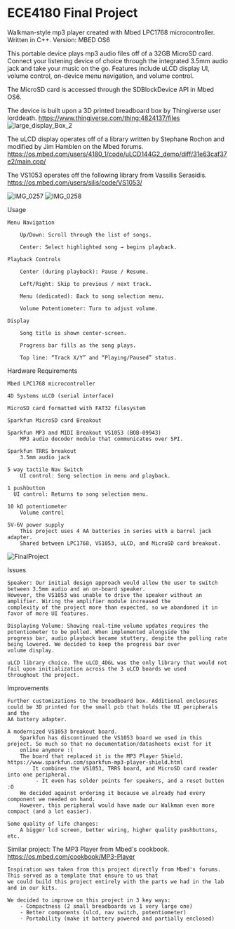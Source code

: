 # ECE4180 Final Project
Walkman-style mp3 player created with Mbed LPC1768 microcontroller. Written in C++.
Version: MBED OS6

This portable device plays mp3 audio files off of a 32GB MicroSD card. Connect your listening device of choice through the integrated 3.5mm audio jack
and take your music on the go. Features include uLCD display UI, volume control, on-device menu navigation, and volume control. 

The MicroSD card is accessed through the SDBlockDevice API in Mbed OS6.

The device is built upon a 3D printed breadboard box by Thingiverse user lorddeath.
https://www.thingiverse.com/thing:4824137/files
![large_display_Box_2](https://github.com/user-attachments/assets/d55376af-1e8e-428b-b894-258cfe231380)

The uLCD display operates off of a library written by Stephane Rochon and modified by Jim Hamblen on the Mbed forums. https://os.mbed.com/users/4180_1/code/uLCD144G2_demo/diff/31e63caf37e2/main.cpp/

The VS1053 operates off the following library from Vassilis Serasidis. https://os.mbed.com/users/silis/code/VS1053/

![IMG_0257](https://github.com/user-attachments/assets/d50fe24e-eb86-4c68-906d-330137ddd846)
![IMG_0258](https://github.com/user-attachments/assets/28f80b61-4a9d-45fb-ad6e-b66a6a9f1e81)

Usage

    Menu Navigation

        Up/Down: Scroll through the list of songs.

        Center: Select highlighted song → begins playback.

    Playback Controls

        Center (during playback): Pause / Resume.

        Left/Right: Skip to previous / next track.

        Menu (dedicated): Back to song selection menu.

        Volume Potentiometer: Turn to adjust volume.

    Display

        Song title is shown center‐screen.

        Progress bar fills as the song plays.

        Top line: “Track X/Y” and “Playing/Paused” status.


Hardware Requirements

    Mbed LPC1768 microcontroller

    4D Systems uLCD (serial interface)

    MicroSD card formatted with FAT32 filesystem

    Sparkfun MicroSD card Breakout

    Sparkfun MP3 and MIDI Breakout VS1053 (BOB-09943)
        MP3 audio decoder module that communicates over SPI.

    Sparkfun TRRS breakout
        3.5mm audio jack

    5 way tactile Nav Switch
        UI control: Song selection in menu and playback.

    1 pushbutton
      UI control: Returns to song selection menu.

    10 kΩ potentiometer
        Volume control

    5V-6V power supply
        This project uses 4 AA batteries in series with a barrel jack adapter.
        Shared between LPC1768, VS1053, uLCD, and MicroSD card breakout.


![FinalProject](https://github.com/user-attachments/assets/0c8aa452-e543-4b4a-a88e-e977982b91fb)



Issues

    Speaker: Our initial design approach would allow the user to switch between 3.5mm audio and an on-board speaker.
    However, the VS1053 was unable to drive the speaker without an amplifier. Wiring the amplifier module increased the
    complexity of the project more than expected, so we abandoned it in favor of more UI features.
    
    Displaying Volume: Showing real-time volume updates requires the potentiometer to be polled. When implemented alongside the
    progress bar, audio playback became stuttery, despite the polling rate being lowered. We decided to keep the progress bar over
    volume display.

    uLCD library choice. The uLCD_4DGL was the only library that would not fail upon initialization across the 3 uLCD boards we used
    throughout the project.

Improvements

    Further customizations to the breadboard box. Additional enclosures could be 3D printed for the small pcb that holds the UI peripherals and the
    AA battery adapter.

    A modernized VS1053 breakout board.
        Sparkfun has discontinued the VS1053 board we used in this project. So much so that no documentation/datasheets exist for it
        online anymore :(
        The board that replaced it is the MP3 Player Shield. https://www.sparkfun.com/sparkfun-mp3-player-shield.html
            It combines the VS1053, TRRS board, and MicroSD card reader into one peripheral. 
             - It even has solder points for speakers, and a reset button :O
        We decided against ordering it because we already had every component we needed on hand.
        However, this peripheral would have made our Walkman even more compact (and a lot easier).

    Some quality of life changes:
        A bigger lcd screen, better wiring, higher quality pushbuttons, etc.

Similar project: The MP3 Player from Mbed's cookbook. https://os.mbed.com/cookbook/MP3-Player

    Inspiration was taken from this project directly from Mbed's forums. This served as a template that ensure to us that
    we could build this project entirely with the parts we had in the lab and in our kits.

    We decided to improve on this project in 3 key ways:
        - Compactness (2 small breadboards vs 1 very large one)
        - Better components (ulcd, nav switch, potentiometer)
        - Portability (make it battery powered and partially enclosed)

    

    

  
